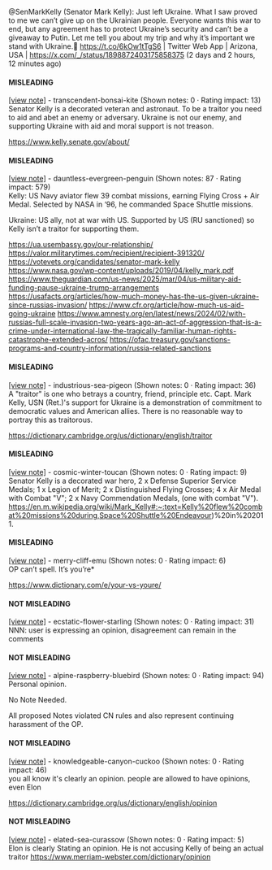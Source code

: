 @SenMarkKelly (Senator Mark Kelly): Just left Ukraine. What I saw proved to me we can’t give up on the Ukrainian people. Everyone wants this war to end, but any agreement has to protect Ukraine’s security and can’t be a giveaway to Putin. Let me tell you about my trip and why it’s important we stand with Ukraine.🧵 https://t.co/6kOw1tTgS6 | Twitter Web App | Arizona, USA | https://x.com/_/status/1898872403175858375 (2 days and 2 hours, 12 minutes ago)

#### MISLEADING

[[view note]](https://x.com/i/birdwatch/n/1899239198840029663) - transcendent-bonsai-kite (Shown notes: 0 · Rating impact: 13)\
Senator Kelly is a decorated veteran and astronaut. To be a traitor you need to aid and abet an enemy or adversary. Ukraine is not our enemy, and supporting Ukraine with aid and moral support is not treason. 

https://www.kelly.senate.gov/about/ 

#### MISLEADING

[[view note]](https://x.com/i/birdwatch/n/1899192351320342754) - dauntless-evergreen-penguin (Shown notes: 87 · Rating impact: 579)\
Kelly: US Navy aviator flew 39 combat missions, earning Flying Cross + Air Medal. Selected by NASA in ‘96, he commanded Space Shuttle missions.

Ukraine: US ally, not at war with US. Supported by US (RU sanctioned) so Kelly isn’t a traitor for supporting them.

https://ua.usembassy.gov/our-relationship/
https://valor.militarytimes.com/recipient/recipient-391320/
https://votevets.org/candidates/senator-mark-kelly
https://www.nasa.gov/wp-content/uploads/2019/04/kelly_mark.pdf
https://www.theguardian.com/us-news/2025/mar/04/us-military-aid-funding-pause-ukraine-trump-arrangements
https://usafacts.org/articles/how-much-money-has-the-us-given-ukraine-since-russias-invasion/
https://www.cfr.org/article/how-much-us-aid-going-ukraine
https://www.amnesty.org/en/latest/news/2024/02/with-russias-full-scale-invasion-two-years-ago-an-act-of-aggression-that-is-a-crime-under-international-law-the-tragically-familiar-human-rights-catastrophe-extended-acros/
https://ofac.treasury.gov/sanctions-programs-and-country-information/russia-related-sanctions

#### MISLEADING

[[view note]](https://x.com/i/birdwatch/n/1899180872282321188) - industrious-sea-pigeon (Shown notes: 0 · Rating impact: 36)\
A "traitor" is one who betrays a country, friend, principle etc. Capt. Mark Kelly, USN (Ret.)'s support for Ukraine is a demonstration of commitment to democratic values and American allies. There is no reasonable way to portray this as traitorous.

https://dictionary.cambridge.org/us/dictionary/english/traitor

#### MISLEADING

[[view note]](https://x.com/i/birdwatch/n/1899173353841123420) - cosmic-winter-toucan (Shown notes: 0 · Rating impact: 9)\
Senator Kelly is a decorated war hero,  2 x Defense Superior Service Medals; 1 x Legion of Merit; 2 x Distinguished Flying Crosses; 4 x Air Medal with Combat "V"; 2 x Navy Commendation Medals, (one with combat "V"). 
https://en.m.wikipedia.org/wiki/Mark_Kelly#:~:text=Kelly%20flew%20combat%20missions%20during,Space%20Shuttle%20Endeavour)%20in%202011.

#### MISLEADING

[[view note]](https://x.com/i/birdwatch/n/1899366058621796381) - merry-cliff-emu (Shown notes: 0 · Rating impact: 6)\
OP can’t spell. It’s you’re*

https://www.dictionary.com/e/your-vs-youre/

#### NOT MISLEADING

[[view note]](https://x.com/i/birdwatch/n/1899173947922341926) - ecstatic-flower-starling (Shown notes: 0 · Rating impact: 31)\
NNN: user is expressing an opinion, disagreement can remain in the comments 

#### NOT MISLEADING

[[view note]](https://x.com/i/birdwatch/n/1899208581150621765) - alpine-raspberry-bluebird (Shown notes: 0 · Rating impact: 94)\
Personal opinion.

No Note Needed.

All proposed Notes violated CN rules and also represent continuing harassment of the OP.

#### NOT MISLEADING

[[view note]](https://x.com/i/birdwatch/n/1899270346437435500) - knowledgeable-canyon-cuckoo (Shown notes: 0 · Rating impact: 46)\
you all know it's clearly an opinion. people are allowed to have opinions, even Elon

https://dictionary.cambridge.org/us/dictionary/english/opinion

#### NOT MISLEADING

[[view note]](https://x.com/i/birdwatch/n/1899292220903039106) - elated-sea-curassow (Shown notes: 0 · Rating impact: 5)\
Elon is clearly Stating an opinion.
He is not accusing Kelly of being an actual traitor
https://www.merriam-webster.com/dictionary/opinion
